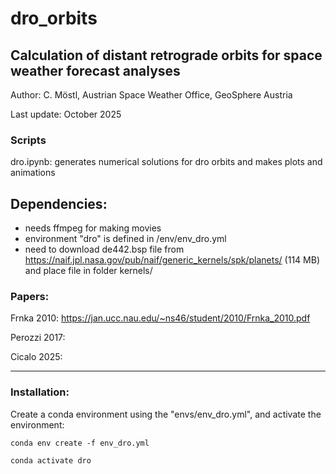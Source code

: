# dro_orbits
## Calculation of distant retrograde orbits for space weather forecast analyses


Author: C. Möstl, Austrian Space Weather Office, GeoSphere Austria

Last update: October 2025


### Scripts


dro.ipynb: generates numerical solutions for dro orbits and makes plots and animations


## Dependencies:
- needs ffmpeg for making movies
- environment "dro" is defined in /env/env_dro.yml
- need to download de442.bsp file from https://naif.jpl.nasa.gov/pub/naif/generic_kernels/spk/planets/  (114 MB) and place file in folder kernels/


### Papers:

Frnka 2010: https://jan.ucc.nau.edu/~ns46/student/2010/Frnka_2010.pdf

Perozzi 2017: 

Cicalo 2025: 


---

### Installation:


Create a conda environment using the "envs/env_dro.yml", and activate the environment:

    conda env create -f env_dro.yml

    conda activate dro












